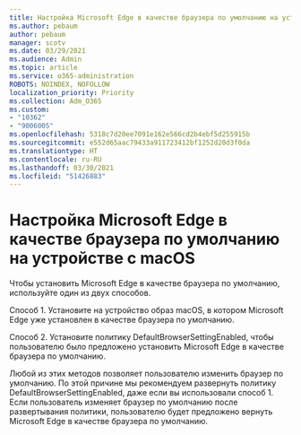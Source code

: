 ```yaml
---
title: Настройка Microsoft Edge в качестве браузера по умолчанию на устройстве с macOS
ms.author: pebaum
author: pebaum
manager: scotv
ms.date: 03/29/2021
ms.audience: Admin
ms.topic: article
ms.service: o365-administration
ROBOTS: NOINDEX, NOFOLLOW
localization_priority: Priority
ms.collection: Adm_O365
ms.custom:
- "10362"
- "9006005"
ms.openlocfilehash: 5318c7d20ee7091e162e566cd2b4ebf5d255915b
ms.sourcegitcommit: e552d65aac79433a911723412bf1252d20d3f0da
ms.translationtype: HT
ms.contentlocale: ru-RU
ms.lasthandoff: 03/30/2021
ms.locfileid: "51426883"
---
```

# <a name="set-microsoft-edge-as-the-default-browser-on-a-macos-device"></a>Настройка Microsoft Edge в качестве браузера по умолчанию на устройстве с macOS

Чтобы установить Microsoft Edge в качестве браузера по умолчанию, используйте один из двух способов.

Способ 1. Установите на устройство образ macOS, в котором Microsoft Edge уже установлен в качестве браузера по умолчанию.

Способ 2. Установите политику DefaultBrowserSettingEnabled, чтобы пользователю было предложено установить Microsoft Edge в качестве браузера по умолчанию.

Любой из этих методов позволяет пользователю изменить браузер по умолчанию. По этой причине мы рекомендуем развернуть политику DefaultBrowserSettingEnabled, даже если вы использовали способ 1. Если пользователь изменяет браузер по умолчанию после развертывания политики, пользователю будет предложено вернуть Microsoft Edge в качестве браузера по умолчанию.
